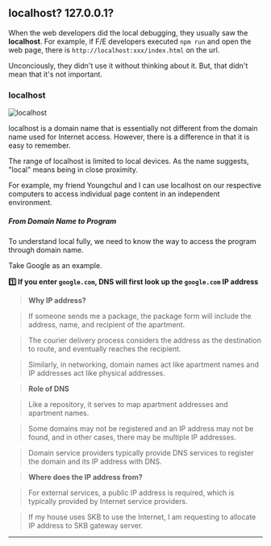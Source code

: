 ## localhost? 127.0.0.1?

When the web developers did the local debugging, they usually saw the **localhost**. For example, if F/E developers executed `npm run` and open the web page, there is `http://localhost:xxx/index.html` on the url.

Unconciously, they didn't use it without thinking about it. But, that didn't mean that it's not important.

### localhost

![localhost](https://github.com/user-attachments/assets/ebe83f0e-b4b5-4e8d-9b30-2b724cc83c56)

localhost is a domain name that is essentially not different from the domain name used for Internet access. However, there is a difference in that it is easy to remember.

The range of localhost is limited to local devices. As the name suggests, "local" means being in close proximity.

For example, my friend Youngchul and I can use localhost on our respective computers to access individual page content in an independent environment.

##### From Domain Name to Program

To understand local fully, we need to know the way to access the program through domain name.

Take Google as an example.

**1️⃣ If you enter `google.com`, DNS will first look up the `google.com` IP address**

> **Why IP address?**

> If someone sends me a package, the package form will include the address, name, and recipient of the apartment.

> The courier delivery process considers the address as the destination to route, and eventually reaches the recipient.

> Similarly, in networking, domain names act like apartment names and IP addresses act like physical addresses.

> **Role of DNS**

> Like a repository, it serves to map apartment addresses and apartment names.

> Some domains may not be registered and an IP address may not be found, and in other cases, there may be multiple IP addresses.

> Domain service providers typically provide DNS services to register the domain and its IP address with DNS.

> **Where does the IP address from?**

> For external services, a public IP address is required, which is typically provided by Internet service providers.

> If my house uses SKB to use the Internet, I am requesting to allocate IP address to SKB gateway server.

---

[](https://devocean.sk.com/blog/techBoardDetail.do?ID=165818&boardType=techBlog)

[](https://www.naukri.com/code360/library/127-0-0-1-localhost)
